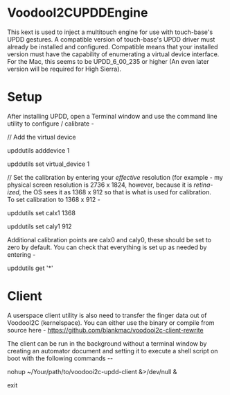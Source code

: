 # VoodooI2CUPDDEngine
This kext is used to inject a multitouch engine for use with touch-base's UPDD gestures.  A compatible version of
touch-base's UPDD driver must already be installed and configured.  Compatible means that your installed version
must have the capability of enumerating a virtual device interface.  For the Mac, this seems to be UPDD_6_00_235 or
higher (An even later version will be required for High Sierra).

# Setup
After installing UPDD, open a Terminal window and use the command line utility to configure / calibrate - 

//  Add the virtual device


upddutils adddevice 1

upddutils set virtual_device 1



//  Set the calibration by entering your *effective* resolution (for example - my physical screen resolution is
2736 x 1824, however, because it is *retina-ized*, the OS sees it as 1368 x 912 so that is what is used for calibration.  
To set calibration to 1368 x 912 - 


upddutils set calx1 1368

upddutils set caly1 912




Additional calibration points are calx0 and caly0, these should be set to zero by default.  You can check that everything 
is set up as needed by entering - 

upddutils get '*'

# Client

A userspace client utility is also need to transfer the finger data out of VoodooI2C (kernelspace).  You can either use the
binary or compile from source here - https://github.com/blankmac/voodooi2c-client-rewrite

The client can be run in the background without a terminal window by creating an automator document and setting it to 
execute a shell script on boot with the following commands --

nohup ~/Your/path/to/voodooi2c-updd-client &>/dev/null &

exit

